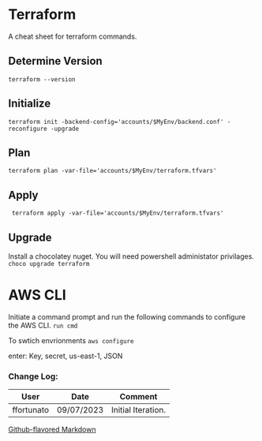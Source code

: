 # Terraform

A cheat sheet for terraform commands.

## Determine Version
`terraform --version`

## Initialize
`terraform init -backend-config='accounts/$MyEnv/backend.conf' -reconfigure -upgrade`

## Plan
`terraform plan -var-file='accounts/$MyEnv/terraform.tfvars'`

## Apply
` terraform apply -var-file='accounts/$MyEnv/terraform.tfvars'`

## Upgrade 
Install a chocolatey nuget. You will need powershell administator privilages.
`choco upgrade terraform`

# AWS CLI
Initiate a command prompt and run the following commands to configure the AWS CLI.
`run cmd`

To swtich envrionments
`aws configure`

enter: Key, secret, us-east-1, JSON

### Change Log:
| User       | Date       | Comment                                                                     |
|------------|------------|-----------------------------------------------------------------------------|
| ffortunato | 09/07/2023 | Initial Iteration. |


[Github-flavored Markdown](https://guides.github.com/features/mastering-markdown/)

